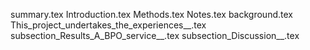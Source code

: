 summary.tex
Introduction.tex
Methods.tex
Notes.tex
background.tex
This_project_undertakes_the_experiences__.tex
subsection_Results_A_BPO_service__.tex
subsection_Discussion__.tex